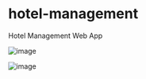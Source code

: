 # hotel-management
Hotel Management Web App

![image](https://user-images.githubusercontent.com/20392986/192446456-45a12172-41c1-4559-a7fb-acdc53a0339c.png)

![image](https://user-images.githubusercontent.com/20392986/192446541-cebbb741-36ec-4efe-96a8-238d62b09196.png)
